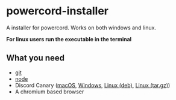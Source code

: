 # powercord-installer
A installer for powercord. Works on both windows and linux.
 
**For linux users run the executable in the terminal**
 
 ## What you need
- [git](https://git-scm.com/downloads) 
- [node](https://nodejs.org/en/)
- Discord Canary ([macOS](https://discord.com/api/download/canary?platform=osx), [Windows](https://discord.com/api/download/canary?platform=win), [Linux (deb)](https://discord.com/api/download/canary?platform=linux), [Linux (tar.gz)](https://discord.com/api/download/canary?platform=linux&format=tar.gz))
- A chromium based browser
